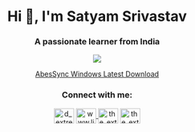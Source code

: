 
<h1 align="center">Hi 👋, I'm Satyam Srivastav</h1>
<h3 align="center">A passionate learner from India</h3>
<p align="center"><img align="center" src= "https://komarev.com/ghpvc/?username=D-extremity"></p>


<p align="center"><a href="https://github.com/D-extremity/ABES_SYNC-WIFI/releases/download/v3.0.0/abes_sync.exe">
  AbesSync Windows Latest Download</a>
</p>

<h3 align="center">Connect with me:</h3>
<p align="center">

<p href="https://twitter.com/D_extremity" target="blank" align="center"><img align="center" src="https://raw.githubusercontent.com/rahuldkjain/github-profile-readme-generator/master/src/images/icons/Social/twitter.svg" alt="d_extremity" height="30" width="40" />
<a href="https://www.linkedin.com/in/the-extremity/" target="blank" align="center"><img align="center" src="https://raw.githubusercontent.com/rahuldkjain/github-profile-readme-generator/master/src/images/icons/Social/linked-in-alt.svg" alt="www.linkedin.com/in/the-extremity" height="30" width="40" />
<a href="https://instagram.com/the_extremity" target="blank"><img align="center" src="https://raw.githubusercontent.com/rahuldkjain/github-profile-readme-generator/master/src/images/icons/Social/instagram.svg" alt="the_extremity" height="30" width="40" /></a>
<a href="https://discord.gg/the_extremity" target="blank"><img align="center" src="https://raw.githubusercontent.com/rahuldkjain/github-profile-readme-generator/master/src/images/icons/Social/discord.svg" alt="the_extremity" height="30" width="40" /></a>
</p>

</p>
